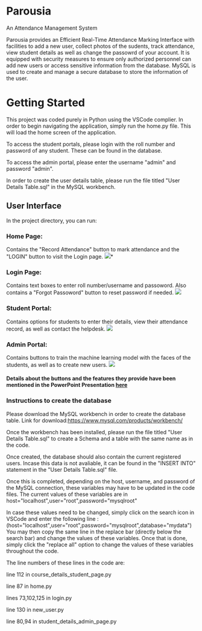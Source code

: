 
# Parousia

An Attendance Management System

Parousia provides an Efficient Real-Time Attendance Marking Interface with facilities to add a new user, collect photos of the sudents, track attendance, view student details as well as change the passowrd of your account. It is equipped with security measures to ensure only authorized personnel can add new users or access sensitive information from the database. 
MySQL is used to create and manage a secure database to store the information of the user. 

# Getting Started

This project was coded purely in Python using the VSCode complier. In order to begin navigating the application, simply run the home.py file. This will load the home screen of the application.

To access the student portals, please login with the roll number and password of any student. These can be found in the database. 

To access the admin portal, please enter the username "admin" and password "admin".

In order to create the user details table, please run the file titled "User Details Table.sql" in the MySQL workbench. 

## User Interface

In the project directory, you can run:

### Home Page:
Contains the "Record Attendance" button to mark attendance and the "LOGIN" button to visit the Login page. 
*![](https://lh4.googleusercontent.com/zmQmQFBt9Yxk5ymRoIEURWGMNfOpwgIn2f4yPORUXFvNTWyw5a9Nup8k3xD0uI3XUWetBukzsj5aFbjZ96lDw4hne2evbItDMc3tEqDqitJ_g7GUE38T-9O_aesFo3bzdGWcZKaiZx0H3mu7_gpSHw)**

### Login Page:
Contains text boxes to enter roll number/username and passoword.
Also contains a "Forgot Passoword" button to reset password if needed. 
**![](https://lh5.googleusercontent.com/Qxsea1ECs6npm_tN2lvfi-TprTnDbUWQJSZsN0YbEZ1bZq5kKKFICJPCUivneO7Cfiajd-bhkdxyp0TBMpcYTxtAy0JAu14rmUiEh1TNmfoY6VbM7PBP4hFNoerEihbog8yObPnZMUu7fKGLLgNOew)**
### Student Portal:
Contains options for students to enter their details, view their attendance record, as well as contact the helpdesk.
**![](https://lh5.googleusercontent.com/ljwL6M74jLwnZt1N18mvzifJZ5gO0J__rRQYpf6uCadGpvnKZUdFW68O6xOt2FsvlYUN6aOAFFkFs26OemK11Ub5npjqhn_yhwY4fWLMaRWmE61vELZMEDBsagwm9fygCoJoAoQBLA_eqA-zNP4aSg)**

### Admin Portal:
Contains buttons to train the machine learning model with the faces of the students, as well as to create new users.
**![](https://lh5.googleusercontent.com/SlmjFvBZ-wkJRvXDQf-JaOoDmAO2KBC6T8xz064sNDrsUcnHR7H8tYeGEWG0z78zyrZ6Bv7X4aMwGekkSWjwo_oNLhpooPlm8OtcfayBMpq1oHpkC3-fgi-UMPOwn2nJad1Qho30O6aCJQtr5hZUOQ)**

#### Details about the buttons and the features they provide have been mentioned in the PowerPoint Presentation [here](https://docs.google.com/presentation/d/1OofOVJxsYGDUSE9mAuSKVmc7j9wqD0u2PBT7uJYNjfU/edit?usp=sharing)

### Instructions to create the database

Please download the MySQL workbench in order to create the database table.
Link for download:https://www.mysql.com/products/workbench/

Once the workbench has been installed, please run the file titled "User Details Table.sql" to create a Schema and a table with the same name as in the code. 

Once created, the database should also contain the current registered users. Incase this data is not avaliable, it can be found in the "INSERT INTO" statement in the "User Details Table.sql" file.

Once this is completed, depending on the host, username, and password of the MySQL connection, these variables may have to be updated in the code files. The current values of these variables are in host="localhost",user="root",password="mysqlroot"

In case these values need to be changed, simply click on the search icon in VSCode and enter the following line : (host="localhost",user="root",password="mysqlroot",database="mydata")
You may then copy the same line in the replace bar (directly below the search bar) and change the values of these variables. 
Once that is done, simply click the "replace all" option to change the values of these variables throughout the code. 

The line numbers of these lines in the code are:

line 112 in course_details_student_page.py

line 87 in home.py

lines 73,102,125 in login.py

line 130 in new_user.py

line 80,94 in student_details_admin_page.py